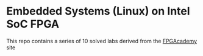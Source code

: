 # Embedded Systems (Linux) on Intel SoC FPGA
This repo contains a series of 10 solved labs derived from the <a href="https://fpgacademy.org/courses.html">FPGAcademy</a> site 
